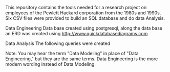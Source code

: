 This repository contains the tools needed for a research project on employees of the Pewlett Hackard corporation from the 1980s and 1990s. 
Six CSV files were provided to build an SQL database and do data Analysis.

Data Engineering
Data base created using postgresql, along the data base an ERD was created using http://www.quickdatabasediagrams.com

Data Analysis
The following queries were created

Note: You may hear the term "Data Modeling" in place of "Data Engineering," but they are the same terms. Data Engineering is the more modern wording instead of Data Modeling.

